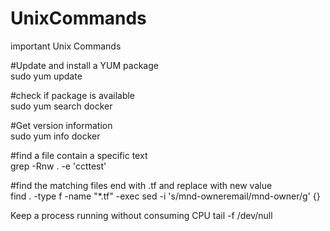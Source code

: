 # UnixCommands
important Unix Commands

#Update and install a YUM package \
sudo yum update 

#check if package is available \
sudo yum search docker 

#Get version information \
sudo yum info docker 

#find a file contain a specific text \
grep -Rnw . -e 'ccttest' 

#find the matching files end with .tf and replace with new value \
find . -type f -name "*.tf" -exec sed -i 's/mnd-owneremail/mnd-owner/g' {} 

Keep a process running without consuming CPU
tail -f /dev/null

